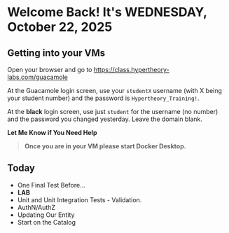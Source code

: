# Welcome Back! It's WEDNESDAY, October 22, 2025

## Getting into your VMs

Open your browser and go to https://class.hypertheory-labs.com/guacamole

At the Guacamole login screen, use your `studentX` username (with X being your student number)
and the password is `Hypertheory_Training!`.

At the **black** login screen, use just `student` for the username (no number) and the password you changed yesterday.
Leave the domain blank.

**Let Me Know if You Need Help**

> **Once you are in your VM please start Docker Desktop.**

## Today

- One Final Test Before...
- **LAB**
- Unit and Unit Integration Tests - Validation.
- AuthN/AuthZ
- Updating Our Entity
- Start on the Catalog